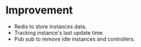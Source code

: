 # Improvement

- Redis to store instances data.
- Tracking instance's last update time.
- Pub sub to remove idle instances and controllers.
